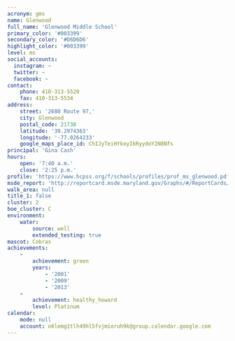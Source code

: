 ```yaml
---
acronym: gms
name: Glenwood
full_name: 'Glenwood Middle School'
primary_color: '#003399'
secondary_color: '#D6D6D6'
highlight_color: '#003399'
level: ms
social_accounts:
  instagram: ~
  twitter: ~
  facebook: ~
contact:
    phone: 410-313-5520
    fax: 410-313-5534
address:
    street: '2680 Route 97,'
    city: Glenwood
    postal_code: 21738
    latitude: '39.2974363'
    longitude: '-77.0264233'
    google_maps_place_id: ChIJyTeiHYkoyIkRyydoY2N8Nfs
principal: 'Gina Cash'
hours:
    open: '7:40 a.m.'
    close: '2:25 p.m.'
profile: 'https://www.hcpss.org/f/schools/profiles/prof_ms_glenwood.pdf'
msde_report: 'http://reportcard.msde.maryland.gov/Graphs/#/ReportCards/ReportCardSchool/1//1/13/0405/'
walk_area: null
title_1: false
cluster: 2
boe_cluster: C
environment:
    water:
        source: well
        extended_testing: true
mascot: Cobras
achievements:
    -
        achievement: green
        years:
            - '2001'
            - '2009'
            - '2013'
    -
        achievement: healthy_howard
        level: Platinum
calendar:
    mode: null
    account: o6lemg1tlh49hl5fvjmioruh9k@group.calendar.google.com
---
```

